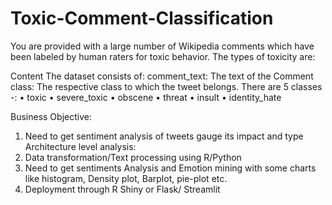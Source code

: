 # Toxic-Comment-Classification

You are provided with a large number of Wikipedia comments which have been labeled by human raters for toxic behavior. The types of toxicity are:

Content
The dataset consists of:
comment_text: The text of the Comment
class: The respective class to which the tweet belongs. There are 5 classes -:
•	toxic
•	severe_toxic
•	obscene
•	threat
•	insult
•	identity_hate

Business Objective:
1.	Need to get sentiment analysis of tweets gauge its impact and type
Architecture level analysis:
1.	Data transformation/Text processing using R/Python
2.	Need to get sentiments Analysis and Emotion mining with some charts like histogram, Density plot, Barplot, pie-plot etc. 
3.	Deployment through R Shiny or Flask/ Streamlit
